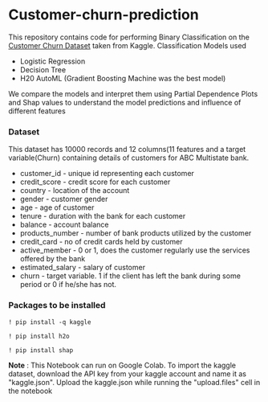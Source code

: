 # Customer-churn-prediction

This repository contains code for performing Binary Classification on the [Customer Churn Dataset](https://www.kaggle.com/datasets/gauravtopre/bank-customer-churn-dataset) taken from Kaggle. Classification Models used 
- Logistic Regression
- Decision Tree
- H20 AutoML (Gradient Boosting Machine was the best model)

We compare the models and interpret them using Partial Dependence Plots and Shap values to understand the model predictions and influence of different features

### Dataset

This dataset has 10000 records and 12 columns(11 features and a target variable(Churn) containing details of customers for ABC Multistate bank.

* customer_id - unique id representing each customer
* credit_score - credit score for each customer
* country - location of the account
* gender - customer gender
* age - age of customer
* tenure -  duration with the bank for each customer
* balance - account balance
* products_number -  number of bank products utilized by the customer
* credit_card - no of credit cards held by customer
* active_member - 0 or 1, does the customer regularly use the services offered by the bank
* estimated_salary -  salary of customer
* churn - target variable. 1 if the client has left the bank during some period or 0 if he/she has not.

### Packages to be installed

`! pip install -q kaggle`

`! pip install h2o`

`! pip install shap`


**Note** : This Notebook can run on Google Colab. To import the kaggle dataset, download the API key from your kaggle account and name it as "kaggle.json". Upload the kaggle.json while running the "upload.files" cell in the notebook
